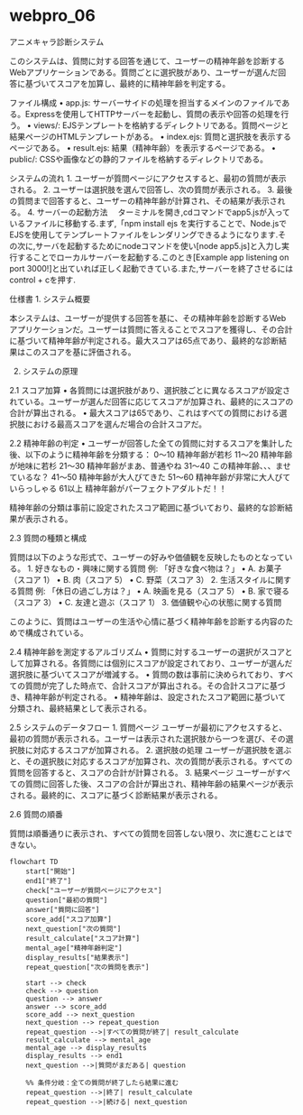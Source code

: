 # webpro_06
アニメキャラ診断システム

このシステムは、質問に対する回答を通じて、ユーザーの精神年齢を診断するWebアプリケーションである。質問ごとに選択肢があり、ユーザーが選んだ回答に基づいてスコアを加算し、最終的に精神年齢を判定する。

ファイル構成
	•	app.js: サーバーサイドの処理を担当するメインのファイルである。Expressを使用してHTTPサーバーを起動し、質問の表示や回答の処理を行う。
	•	views/: EJSテンプレートを格納するディレクトリである。質問ページと結果ページのHTMLテンプレートがある。
	•	index.ejs: 質問と選択肢を表示するページである。
	•	result.ejs: 結果（精神年齢）を表示するページである。
	•	public/: CSSや画像などの静的ファイルを格納するディレクトリである。

システムの流れ
	1.	ユーザーが質問ページにアクセスすると、最初の質問が表示される。
	2.	ユーザーは選択肢を選んで回答し、次の質問が表示される。
	3.	最後の質問まで回答すると、ユーザーの精神年齢が計算され、その結果が表示される。
    4. サーバーの起動方法
　ターミナルを開き,cdコマンドでapp5.jsが入っているファイルに移動する.まず,「npm install ejs を実行することで、Node.jsでEJSを使用してテンプレートファイルをレンダリングできるようになります.その次に,サーバを起動するためにnodeコマンドを使い[node app5.js]と入力し実行することでローカルサーバーを起動する.このとき[Example app listening on port 3000!]と出ていれば正しく起動できている.また,サーバーを終了させるにはcontrol + cを押す.


仕様書
	1. システム概要

本システムは、ユーザーが提供する回答を基に、その精神年齢を診断するWebアプリケーションだ。ユーザーは質問に答えることでスコアを獲得し、その合計に基づいて精神年齢が判定される。最大スコアは65点であり、最終的な診断結果はこのスコアを基に評価される。

2. システムの原理

2.1 スコア加算
	•	各質問には選択肢があり、選択肢ごとに異なるスコアが設定されている。ユーザーが選んだ回答に応じてスコアが加算され、最終的にスコアの合計が算出される。
	•	最大スコアは65であり、これはすべての質問における選択肢における最高スコアを選んだ場合の合計スコアだ。

2.2 精神年齢の判定
	•	ユーザーが回答した全ての質問に対するスコアを集計した後、以下のように精神年齢を分類する：
     0～10	精神年齢が若杉
     11～20	精神年齢が地味に若杉
     21～30	精神年齢がまあ、普通やね
     31～40	この精神年齢、、、ませているな？
     41～50	精神年齢が大人びてきた
     51～60	精神年齢が非常に大人びていらっしゃる
    61以上	精神年齢がパーフェクトアダルトだ！！

精神年齢の分類は事前に設定されたスコア範囲に基づいており、最終的な診断結果が表示される。

2.3 質問の種類と構成

質問は以下のような形式で、ユーザーの好みや価値観を反映したものとなっている。
	1.	好きなもの・興味に関する質問
例: 「好きな食べ物は？」
	•	A. お菓子（スコア 1）
	•	B. 肉（スコア 5）
	•	C. 野菜（スコア 3）
	2.	生活スタイルに関する質問
例: 「休日の過ごし方は？」
	•	A. 映画を見る（スコア 5）
	•	B. 家で寝る（スコア 3）
	•	C. 友達と遊ぶ（スコア 1）
	3.	価値観や心の状態に関する質問

このように、質問はユーザーの生活や心情に基づく精神年齢を診断する内容のためで構成されている。

2.4 精神年齢を測定するアルゴリズム
	•	質問に対するユーザーの選択がスコアとして加算される。各質問には個別にスコアが設定されており、ユーザーが選んだ選択肢に基づいてスコアが増減する。
	•	質問の数は事前に決められており、すべての質問が完了した時点で、合計スコアが算出される。その合計スコアに基づき、精神年齢が判定される。
	•	精神年齢は、設定されたスコア範囲に基づいて分類され、最終結果として表示される。

2.5 システムのデータフロー
	1.	質問ページ
ユーザーが最初にアクセスすると、最初の質問が表示される。ユーザーは表示された選択肢から一つを選び、その選択肢に対応するスコアが加算される。
	2.	選択肢の処理
ユーザーが選択肢を選ぶと、その選択肢に対応するスコアが加算され、次の質問が表示される。すべての質問を回答すると、スコアの合計が計算される。
	3.	結果ページ
ユーザーがすべての質問に回答した後、スコアの合計が算出され、精神年齢の結果ページが表示される。最終的に、スコアに基づく診断結果が表示される。

2.6 質問の順番

質問は順番通りに表示され、すべての質問を回答しない限り、次に進むことはできない。

```mermaid
flowchart TD
    start["開始"]
    end1["終了"]
    check["ユーザーが質問ページにアクセス"]
    question["最初の質問"]
    answer["質問に回答"]
    score_add["スコア加算"]
    next_question["次の質問"]
    result_calculate["スコア計算"]
    mental_age["精神年齢判定"]
    display_results["結果表示"]
    repeat_question["次の質問を表示"]

    start --> check
    check --> question
    question --> answer
    answer --> score_add
    score_add --> next_question
    next_question --> repeat_question
    repeat_question -->|すべての質問が終了| result_calculate
    result_calculate --> mental_age
    mental_age --> display_results
    display_results --> end1
    next_question -->|質問がまだある| question

    %% 条件分岐：全ての質問が終了したら結果に進む
    repeat_question -->|終了| result_calculate
    repeat_question -->|続ける| next_question
```

